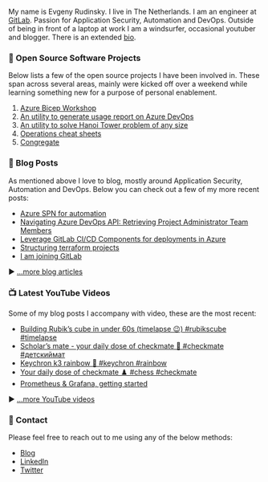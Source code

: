 My name is Evgeny Rudinsky. I live in The Netherlands. I am an engineer at [GitLab](https://gitlab.com/). Passion for Application Security, Automation and DevOps. Outside of being in front of a laptop at work I am a windsurfer, occasional youtuber and blogger. There is an extended [bio](https://erudinsky.com/about/).

### 🍿 Open Source Software Projects

Below lists a few of the open source projects I have been involved in. These span across several areas, mainly were kicked off over a weekend while learning something new for a purpose of personal enablement.

1. [Azure Bicep Workshop](https://github.com/erudinsky/Azure-Bicep-Workshop)
2. [An utility to generate usage report on Azure DevOps](https://gitlab.com/erudinsky/evaluatador)
3. [An utility to solve Hanoi Tower problem of any size](https://gitlab.com/evgenyrudinsky/hanoi)
4. [Operations cheat sheets](https://github.com/erudinsky/cheat-sheets)
5. [Congregate](https://gitlab.com/gitlab-org/professional-services-automation/tools/migration/congregate/)

### 📝 Blog Posts

As mentioned above I love to blog, mostly around Application Security, Automation and DevOps. Below you can check out a few of my more recent posts:

<!-- BLOG-POST-LIST:START -->
- [Azure SPN for automation](https://erudinsky.com/2024/12/31/azure-spn-for-automation/)
- [Navigating Azure DevOps API: Retrieving Project Administrator Team Members](https://erudinsky.com/2024/10/09/navigating-azure-devops-api-retrieving-project-administrator-team-members/)
- [Leverage GitLab CI/CD Components for deployments in Azure](https://erudinsky.com/2024/05/26/leverage-gitlab-ci/cd-components-for-deployments-in-azure/)
- [Structuring terraform projects](https://erudinsky.com/2023/10/20/structuring-terraform-projects/)
- [I am joining GitLab](https://erudinsky.com/2023/04/03/i-am-joining-gitlab/)
<!-- BLOG-POST-LIST:END -->

▶ [...more blog articles](https://erudinsky.com)

### 📺 Latest YouTube Videos

Some of my blog posts I accompany with video, these are the most recent:

<!-- YOUTUBE-VIDEOS-LIST:START -->
- [Building Rubik’s cube in under 60s &lpar;timelapse 😉&rpar; #rubikscube #timelapse](https://www.youtube.com/watch?v=1B8R517zMVE)
- [Scholar’s mate - your daily dose of checkmate 🤙 #checkmate #детскиймат](https://www.youtube.com/watch?v=sH0mpCZKFeA)
- [Keychron k3 rainbow 🌈 #keychron #rainbow](https://www.youtube.com/watch?v=ijYr909yofI)
- [Your daily dose of checkmate ♟️ #chess #checkmate](https://www.youtube.com/watch?v=8ibT8guSoC8)
- [Prometheus &amp; Grafana, getting started](https://www.youtube.com/watch?v=Xmg8APTINOk)
<!-- YOUTUBE-VIDEOS-LIST:END -->


▶ [...more YouTube videos](https://www.youtube.com/@weekendsprints?sub_confirmation=1)

### 💬 Contact

Please feel free to reach out to me using any of the below methods:

* [Blog](https://erudinsky.com/)
* [LinkedIn](https://www.linkedin.com/in/evgenyrudinsky/)
* [Twitter](https://twitter.com/evgenyrudinsky)